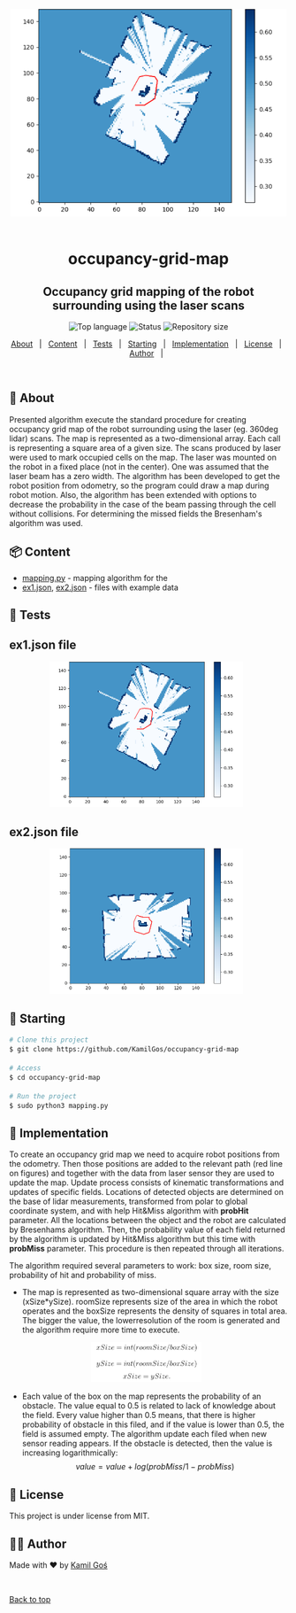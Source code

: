 
<!-- image -->
<div align="center" id="top"> 
  <img src=images/ex1.png width="500" />
  &#xa0;
</div>

<h1 align="center"> occupancy-grid-map </h1>
<h2 align="center"> Occupancy grid mapping of the robot surrounding using the laser scans
 </h2>

<!-- https://shields.io/ -->
<p align="center">
  <img alt="Top language" src="https://img.shields.io/badge/Language-Python-yellow?style=for-the-badge&logo=python">
  <img alt="Status" src="https://img.shields.io/badge/Status-done-green?style=for-the-badge">
  <img alt="Repository size" src="https://img.shields.io/github/languages/code-size/KamilGos/occupancy-grid-map?style=for-the-badge">
</p>

<!-- table of contents -->
<p align="center">
  <a href="#dart-about">About</a> &#xa0; | &#xa0;
  <a href="#package-content">Content</a> &#xa0; | &#xa0;
  <a href="#microscope-tests">Tests</a> &#xa0; | &#xa0;
  <a href="#checkered_flag-starting">Starting</a> &#xa0; | &#xa0;
  <a href="#eyes-implementation">Implementation</a> &#xa0; | &#xa0;
  <a href="#memo-license">License</a> &#xa0; | &#xa0;
  <a href="#technologist-author">Author</a> &#xa0; | &#xa0;
</p>

<br>


## :dart: About ##
Presented algorithm execute the standard procedure for creating occupancy grid map of the robot surrounding using the laser (eg. 360deg lidar) scans. The map is represented as a two-dimensional array. Each call is representing a square area of a given size. The scans produced by laser were used to mark occupied cells on the map. The laser was mounted on the robot in a fixed place (not in the center). One was assumed that the laser beam has a zero width. The algorithm has been developed to get the robot position from odometry, so the program could draw a map during robot motion. Also, the algorithm has been extended with options to decrease the probability in the case of the beam passing through the cell without collisions. For determining the missed fields the Bresenham's algorithm was used. 

## :package: Content
 * [mapping.py](mapping.py) - mapping algorithm for the
 * [ex1.json](data/ex1.json), [ex2.json](data/ex2.json)  - files with example data
## :microscope: Tests ##
<h2 align="left">ex1.json file </h1>
<div align="center" id="ex1"> 
  <img src=images/ex1.png width="350" />
  &#xa0;
</div>

<h2 align="left">ex2.json file </h1>
<div align="center" id="ex2"> 
  <img src=images/ex2.png width="350" />
  &#xa0;
</div>


## :checkered_flag: Starting ##
```bash
# Clone this project
$ git clone https://github.com/KamilGos/occupancy-grid-map

# Access
$ cd occupancy-grid-map

# Run the project
$ sudo python3 mapping.py
```
## :eyes: Implementation ##
To create an occupancy grid map we need to acquire robot positions from the odometry. Then those positions are added to the relevant path (red line on figures) and together with the data from laser sensor they are used to update the map. Update process consists of kinematic transformations and updates of specific fields. Locations of detected objects are determined on the base of lidar measurements, transformed from polar to global coordinate system, and with help Hit&Miss algorithm with **probHit** parameter. All the locations between the object and the robot are calculated by Bresenhams algorithm. Then, the probability value of each field returned by the algorithm is updated by Hit&Miss algorithm but this time with **probMiss** parameter. This procedure is then repeated through all iterations.

The algorithm required several parameters to work: box size, room size, probability of hit and probability of miss. 

* The map is represented as two-dimensional square array with the size (xSize*ySize). roomSize represents size of the area in which the robot operates and the boxSize represents the density of squares in total area. The bigger the value, the lowerresolution of the room is generated and the algorithm require more time to execute.
<div align="center" id="put_id"> 
  <img src=images/eq1.png width="200" />
  &#xa0;
</div>

* Each value of the box on the map represents the probability of an obstacle. The value equal to 0.5 is related to lack of knowledge about the field. Every value higher than 0.5 means, that there is higher probability of obstacle in this filed, and if the value is lower than 0.5, the field is assumed empty. The algorithm update each filed when new sensor reading appears. If the obstacle is detected, then the value is increasing logarithmically:
$$
value = value + log(probMiss / 1-probMiss)
$$
## :memo: License ##

This project is under license from MIT.

## :technologist: Author ##

Made with :heart: by <a href="https://github.com/KamilGos" target="_blank">Kamil Goś</a>

&#xa0;

<a href="#top">Back to top</a>



<!-- ADDONS -->
<!-- images -->
<!-- <h2 align="left">1. Mechanics </h2>
<div align="center" id="inventor"> 
  <img src=images/model_1.png width="230" />
  <img src=images/model_2.png width="236" />
  <img src=images/model_3.png width="228" />
  &#xa0;
</div> -->

<!-- one image -->
<!-- <h2 align="left">2. Electronics </h1>
<div align="center" id="electronics"> 
  <img src=images/electronics.png width="500" />
  &#xa0;
</div> -->


<!-- project dockerized -->
<!-- <div align="center" id="status"> 
  <img src="https://www.docker.com/sites/default/files/d8/styles/role_icon/public/2019-07/Moby-logo.png" alt="simulator" width="75" style="transform: scaleX(-1);"/>
   <font size="6"> Project dockerized</font> 
  <img src="https://www.docker.com/sites/default/files/d8/styles/role_icon/public/2019-07/Moby-logo.png" alt="simulator" width="75"/>
  &#xa0;
</div>
<h1 align="center"> </h1> -->